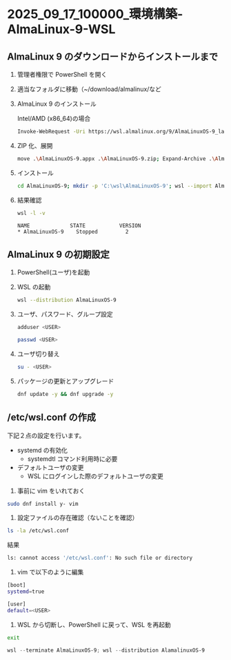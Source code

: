 # 2025_09_17_100000_環境構築-AlmaLinux-9-WSL

## AlmaLinux 9 のダウンロードからインストールまで

1. 管理者権限で PowerShell を開く
1. 適当なフォルダに移動（~/download/almalinux/など
1. AlmaLinux 9 のインストール

   Intel/AMD (x86_64)の場合

   ```bash
   Invoke-WebRequest -Uri https://wsl.almalinux.org/9/AlmaLinuxOS-9_latest_x64.appx -OutFile AlmaLinuxOS-9.appx -UseBasicParsing
   ```

1. ZIP 化、展開

   ```bash
   move .\AlmaLinuxOS-9.appx .\AlmaLinuxOS-9.zip; Expand-Archive .\AlmaLinuxOS-9.zip
   ```

1. インストール

   ```bash
   cd AlmaLinuxOS-9; mkdir -p 'C:\wsl\AlmaLinuxOS-9'; wsl --import AlmaLinuxOS-9 'C:\wsl\AlmaLinuxOS-9' .\install.tar.gz
   ```

1. 結果確認

   ```bash
   wsl -l -v
   ```

   ```
   NAME             STATE           VERSION
   * AlmaLinuxOS-9    Stopped         2
   ```

## AlmaLinux 9 の初期設定

1. PowerShell(ユーザ)を起動

1. WSL の起動

   ```bash
   wsl --distribution AlmaLinuxOS-9
   ```

1. ユーザ、パスワード、グループ設定

   ```bash
   adduser <USER>
   ```

   ```bash
   passwd <USER>
   ```

1. ユーザ切り替え

   ```bash
   su - <USER>
   ```

1. パッケージの更新とアップグレード

   ```bash
   dnf update -y && dnf upgrade -y
   ```

## /etc/wsl.conf の作成

下記２点の設定を行います。

- systemd の有効化
  - systemdtl コマンド利用時に必要
- デフォルトユーザの変更
  - WSL にログインした際のデフォルトユーザの変更

1. 事前に vim をいれておく

```bash
sudo dnf install y- vim
```

1. 設定ファイルの存在確認（ないことを確認）

```bash
ls -la /etc/wsl.conf
```

結果

```bash
ls: cannot access '/etc/wsl.conf': No such file or directory
```

1. vim で以下のように編集

```bash
[boot]
systemd=true

[user]
default=<USER>
```

1. WSL から切断し、PowerShell に戻って、WSL を再起動

```bash
exit
```

```PowerShell
wsl --terminate AlmaLinuxOS-9; wsl --distribution AlamalinuxOS-9
```
